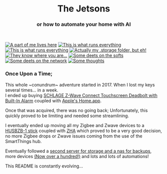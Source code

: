 <p><h1 align="center">The Jetsons</h1>
<h3 align="center">or how to automate your home with AI</h3>
</p>
<br>


<p align="center">

<a href="/home_assistant/documentation/automations_list_v2.md"><img src="https://img.shields.io/badge/Automations%20List-purple" alt="A part of me lives here"></a>
<a href="/home_assistant/documentation/hardware.md"><img src="https://img.shields.io/badge/Hardware%20Specifications-purple" alt="This is what runs everything"></a> 
<a href="/home_assistant/documentation/zigbee.md"><img src="https://img.shields.io/badge/Zigbee%20Devices-green" alt="This is what runs everything"></a> <a href=".storage/"><img src="https://img.shields.io/badge/Lovelace%20Interfaces-orange" alt="Actually my .storage folder, but eh!"></a>
<a href="/home_assistant/documentation/indoor_localization.md"><img src="https://img.shields.io/badge/Indoor%20Localization-blue" alt="They know where you are..."></a> 
<a href="/home_assistant/documentation/software.md"><img src="https://img.shields.io/badge/Software%20Usage-cyan" alt="Some deets on the softs"></a> <a href="/documentation/wifi.md"><img src="https://img.shields.io/badge/Networking-violet" alt="Some deets on the network"></a> <a href="/documentation/general_thoughts.md"><img src="https://img.shields.io/badge/My Thoughts-red" alt="Some thoughts"></a> <br></p>

### Once Upon a Time;
This whole ~conundrum~ adventure started in 2017. When I lost my keys several times... in a week.  
I ended up buying [SCHLAGE Z-Wave Connect Touchscreen Deadbolt with Built-In Alarm](https://www.amazon.com/gp/product/B00AGK9KOG) coupled with [Apple's Home.app](https://www.apple.com/home-app/).  
  
Once that was acquired, there was no going back; Unfortunately, this quickly proved to be limiting and needed some streamlining.  
  
I eventually ended up moving all my Zigbee and Zwave devices to a [HUSBZB-1 stick](https://amazon.ca/-/fr/QuickStick-Combo-HUSBZB-1-Nortek-Cert/dp/B0157GOEA8/?__mk_fr_CA=%C3%85M%C3%85%C5%BD%C3%95%C3%91&crid=2JP8XY8SQ0LKQ&sprefix=nortek,tools,79) coupled with [ZHA](https://www.home-assistant.io/integrations/zha/) which proved to be a very good decision, no more Zigbee drops or Zwave issues coming from the use of the SmartThings hub.

Eventually followed a [second server for storage and a nas for backups](/home_assistant/documentation/hardware.md), more devices [(Now over a hundred!)](/home_assistant/documentation/zigbee.md) and lots and lots of automations!  

This README is constantly evolving...
